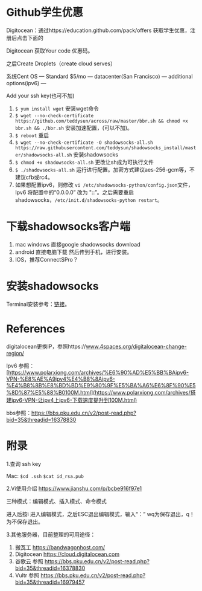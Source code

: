 # Github学生优惠

Digitocean：通过https://education.github.com/pack/offers 获取学生优惠，注册后点击下面的  

Digitocean 获取Your code 优惠码。 

之后Create Droplets（create cloud serves） 

系统Cent OS — Standard $5/mo — datacenter(San Francisco)  — additional options(ipv6) —  

Add your ssh key(也可不加)



1. `$ yum install wget`      安装wget命令
2. `$ wget --no-check-certificate https://github.com/teddysun/across/raw/master/bbr.sh && chmod +x bbr.sh && ./bbr.sh`     安装加速配置，(可以不加)。
3. `$ reboot`   重启
4. `$ wget --no-check-certificate -O shadowsocks-all.sh https://raw.githubusercontent.com/teddysun/shadowsocks_install/master/shadowsocks-all.sh`  安装shadowsocks
5. `$ chmod +x shadowsocks-all.sh`    更改让sh成为可执行文件
6. `$ ./shadowsocks-all.sh`     运行进行配置。加密方式建议aes-256-gcm等，不建议cfb或rc4。
7. 如果想配置ipv6，则修改 `vi /etc/shadowsocks-python/config.json`文件，Ipv6 将配置中的“0.0.0.0” 改为 "::”。之后需要重启shadowsocks，`/etc/init.d/shadowsocks-python restart`。





# 下载shadowsocks客户端

1. mac windows 直接google shadowsocks download
2. android 直接电脑下载 然后传到手机，进行安装。
3. IOS，推荐ConnectSPro？



# 安装shadowsocks

Terminal安装参考：[链接]([https://medium.com/@jackme256/%E6%90%AC%E7%93%A6%E5%B7%A5-vps-%E6%90%AD%E5%BB%BA-shadowsocks-ss-%E7%A7%91%E5%AD%A6%E4%B8%8A%E7%BD%91%E5%9B%BE%E6%96%87%E6%95%99%E7%A8%8B-ss%E5%A4%9A%E7%94%A8%E6%88%B7%E9%85%8D%E7%BD%AE%E4%BC%98%E5%8C%96-efc6dda704fe](https://medium.com/@jackme256/搬瓦工-vps-搭建-shadowsocks-ss-科学上网图文教程-ss多用户配置优化-efc6dda704fe))。







# References

digitalocean更换IP，参照https://www.4spaces.org/digitalocean-change-region/

Ipv6 参照： [https://www.polarxiong.com/archives/%E6%90%AD%E5%BB%BAipv6-VPN-%E8%AE%A9ipv4%E4%B8%8Aipv6-%E4%B8%8B%E8%BD%BD%E9%80%9F%E5%BA%A6%E6%8F%90%E5%8D%87%E5%88%B0100M.html](https://www.polarxiong.com/archives/搭建ipv6-VPN-让ipv4上ipv6-下载速度提升到100M.html)

bbs参照：https://bbs.pku.edu.cn/v2/post-read.php?bid=35&threadid=16378830



# 附录

1.查询 ssh key 

Mac: `$cd .ssh`  `$cat id_rsa.pub` 



2.Vi使用介绍 https://www.jianshu.com/p/bcbe916f97e1 

三种模式：编辑模式、插入模式、命令模式 

进入后按i 进入编辑模式，之后ESC退出编辑模式，输入“：” wq为保存退出，q！为不保存退出。 



3.其他服务器，目前整理的可用途径： 

1. 搬瓦工 https://bandwagonhost.com/  
2. Digitocean https://cloud.digitalocean.com  
3. 谷歌云 参照 https://bbs.pku.edu.cn/v2/post-read.php?bid=35&threadid=16378830 
4. Vultr 参照 https://bbs.pku.edu.cn/v2/post-read.php?bid=35&threadid=16979457 

